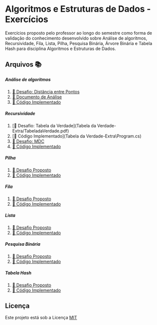 # Algoritmos e Estruturas de Dados - Exercícios
Exercícios proposto pelo professor ao longo do semestre como forma de validação do conhecimento desenvolvido sobre Análise de algoritmos, Recursividade, Fila, Lista, Pilha, Pesquisa Binária, Árvore Binária e Tabela Hash para disciplina Algoritmos e Estruturas de Dados.

## Arquivos :books:

##### Análise de algoritmos
1. [:orange_book: Desafio: Distância entre Pontos](Analise-de-Algoritmo/Distancia-entre-Pontos.pdf)
1. [:blue_book: Documento de Análise](Analise-de-Algoritmo/Relatorio.pdf)
1. [:green_book: Código Implementado](Analise-de-Algoritmo/Program.cs)

##### Recursividade
1. [:orange_book: Desafio: Tabela da Verdade](Tabela da Verdade-Extra/TabeladaVerdade.pdf)
1. [:blue_book: Código Implementado](Tabela da Verdade-Extra\Program.cs)
1. [:orange_book: Desafio: MDC](MDC/MDC.pdf)
1. [:blue_book: Código Implementado](Program.cs)

##### Pilha
1. [:orange_book: Desafio Proposto](desafio.pdf)
1. [:blue_book: Código Implementado](codigo.cs)

##### Fila
1. [:orange_book: Desafio Proposto](desafio.pdf)
1. [:blue_book: Código Implementado](codigo.cs)

##### Lista
1. [:orange_book: Desafio Proposto](desafio.pdf)
1. [:blue_book: Código Implementado](codigo.cs)

##### Pesquisa Binária
1. [:orange_book: Desafio Proposto](desafio.pdf)
1. [:blue_book: Código Implementado](codigo.cs)

##### Tabela Hash
1. [:orange_book: Desafio Proposto](desafio.pdf)
1. [:blue_book: Código Implementado](codigo.cs)


## Licença
Este projeto está sob a Licença [MIT](LICENSE.md)
